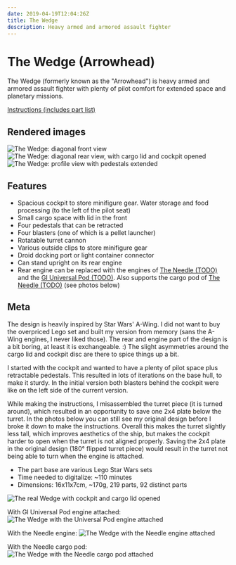 ```yaml
---
date: 2019-04-19T12:04:26Z
title: The Wedge
description: Heavy armed and armored assault fighter
---
```


# The Wedge (Arrowhead)

The Wedge (formerly known as the "Arrowhead") is heavy armed and armored assault fighter with plenty of pilot comfort for extended space and planetary missions.

[Instructions (includes part list)](the-wedge-instructions.pdf)

## Rendered images

![The Wedge: diagonal front view](the_wedge_front.png)
![The Wedge: diagonal rear view, with cargo lid and cockpit opened](the_wedge_rear_open.png)
![The Wedge: profile view with pedestals extended](the_wedge_profile.png)

## Features

* Spacious cockpit to store minifigure gear. Water storage and food processing (to the left of the pilot seat)
* Small cargo space with lid in the front
* Four pedestals that can be retracted
* Four blasters (one of which is a pellet launcher)
* Rotatable turret cannon
* Various outside clips to store minifigure gear
* Droid docking port or light container connector
* Can stand upright on its rear engine
* Rear engine can be replaced with the engines of [The Needle (TODO)]() and the [GI Universal Pod (TODO)](). Also supports the cargo pod of [The Needle (TODO)]() (see photos below)

## Meta

The design is heavily inspired by Star Wars' A-Wing. I did not want to buy the overpriced Lego set and built my version from memory (sans the A-Wing engines, I never liked those). The rear and engine part of the design is a bit boring, at least it is exchangeable. :)
The slight asymmetries around the cargo lid and cockpit disc are there to spice things up a bit.

I started with the cockpit and wanted to have a plenty of pilot space plus retractable pedestals. This resulted in lots of iterations on the base hull, to make it sturdy.
In the initial version both blasters behind the cockpit were like on the left side of the current version.

While making the instructions, I misassembled the turret piece (it is turned around), which resulted in an opportunity to save one 2x4 plate below the turret. In the photos below you can still see my original design before I broke it down to make the instructions. Overall this makes the turret slightly less tall, which improves aesthetics of the ship, but makes the cockpit harder to open when the turret is not aligned properly. Saving the 2x4 plate in the original design (180° flipped turret piece) would result in the turret not being able to turn when the engine is attached.

* The part base are various Lego Star Wars sets
* Time needed to digitalize: ~110 minutes
* Dimensions: 16x11x7cm, ~170g, 219 parts, 92 distinct parts

![The real Wedge with cockpit and cargo lid opened](real_open.jpg)

With GI Universal Pod engine attached:
![The Wedge with the Universal Pod engine attached](real_unipod_engine.jpg)

With the Needle engine:
![The Wedge with the Needle engine attached](real_needle_engine.jpg)

With the Needle cargo pod:
![The Wedge with the Needle cargo pod attached](real_needle_cargo_pod.jpg)
